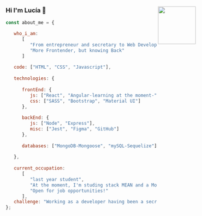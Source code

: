 ### Hi I'm Lucía 👋 <img src="https://user-images.githubusercontent.com/74728521/134806624-22a8c86a-b672-4268-a831-007ea113c781.jpg" width="100" heigth="100" align="right"/>


```javascript
const about_me = {

   who_i_am: 
      [
         "From entrepreneur and secretary to Web Developer", 
         "More Frontender, but knowing Back"
      ]
      
   code: ["HTML", "CSS", "Javascript"],
   
   technologies: {
   
      frontEnd: {
         js: ["React", "Angular-learning at the moment-"],
         css: ["SASS", "Bootstrap", "Material UI"]
      },
      
      backEnd: {
         js: ["Node", "Express"],
         misc: ["Jest", "Figma", "GitHub"]
      },
      
      databases: ["MongoDB-Mongoose", "mySQL-Sequelize"],
      
   },
   
   current_occupation: 
      [
         "last year student", 
         "At the moment, I'm studing stack MEAN and a MongoDB Certification", 
         "Open for job opportunities!"
      ],
   challenge: "Working as a developer having been a secretary. Welcome al IT World!!",
};
```








<!--
**l0g0l/l0g0l** is a ✨ _special_ ✨ repository because its `README.md` (this file) appears on your GitHub profile.

Here are some ideas to get you started:

- 🔭 I’m currently working on ...
- 🌱 I’m currently learning ...
- 👯 I’m looking to collaborate on ...
- 🤔 I’m looking for help with ...
- 💬 Ask me about ...
- 📫 How to reach me: ...
- 😄 Pronouns: ...
- ⚡ Fun fact: ...
-->
